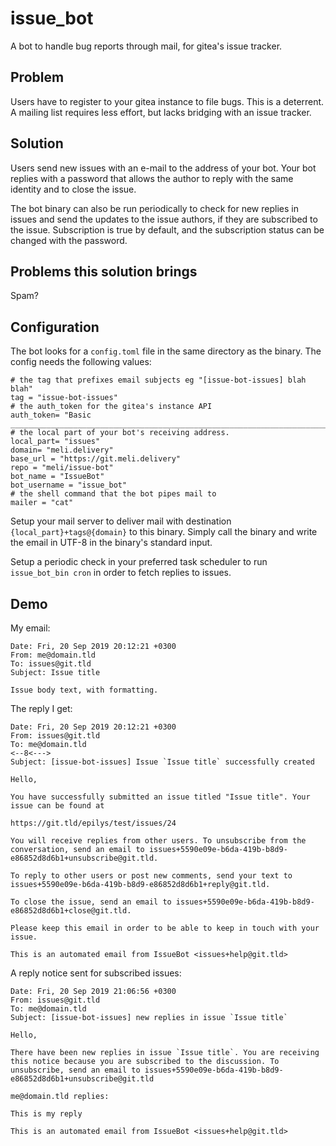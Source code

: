 # issue_bot

A bot to handle bug reports through mail, for gitea's issue tracker.

## Problem

Users have to register to your gitea instance to file bugs. This is a deterrent. A mailing list requires less effort, but lacks bridging with an issue tracker.

## Solution

Users send new issues with an e-mail to the address of your bot. Your bot replies with a password that allows the author to reply with the same identity and to close the issue.

The bot binary can also be run periodically to check for new replies in issues and send the updates to the issue authors, if they are subscribed to the issue. Subscription is true by default, and the subscription status can be changed with the password.

## Problems this solution brings

Spam?

## Configuration

The bot looks for a `config.toml` file in the same directory as the binary. The config needs the following values:

```text
# the tag that prefixes email subjects eg "[issue-bot-issues] blah blah"
tag = "issue-bot-issues"
# the auth_token for the gitea's instance API
auth_token= "Basic ________________________________________________________________________________________________________________________________________________________________"
# the local part of your bot's receiving address.
local_part= "issues"
domain= "meli.delivery"
base_url = "https://git.meli.delivery"
repo = "meli/issue-bot"
bot_name = "IssueBot"
bot_username = "issue_bot"
# the shell command that the bot pipes mail to
mailer = "cat"
```

Setup your mail server to deliver mail with destination `{local_part}+tags@{domain}` to this binary. Simply call the binary and write the email in UTF-8 in the binary's standard input.

Setup a periodic check in your preferred task scheduler to run `issue_bot_bin cron` in order to fetch replies to issues.

## Demo

My email:

```e-mail
Date: Fri, 20 Sep 2019 20:12:21 +0300
From: me@domain.tld
To: issues@git.tld
Subject: Issue title

Issue body text, with formatting.
```

The reply I get:

```e-mail
Date: Fri, 20 Sep 2019 20:12:21 +0300
From: issues@git.tld
To: me@domain.tld
<--8<--->
Subject: [issue-bot-issues] Issue `Issue title` successfully created

Hello,

You have successfully submitted an issue titled "Issue title". Your issue can be found at

https://git.tld/epilys/test/issues/24

You will receive replies from other users. To unsubscribe from the conversation, send an email to issues+5590e09e-b6da-419b-b8d9-e86852d8d6b1+unsubscribe@git.tld.

To reply to other users or post new comments, send your text to issues+5590e09e-b6da-419b-b8d9-e86852d8d6b1+reply@git.tld.

To close the issue, send an email to issues+5590e09e-b6da-419b-b8d9-e86852d8d6b1+close@git.tld.

Please keep this email in order to be able to keep in touch with your issue.

This is an automated email from IssueBot <issues+help@git.tld>
```

A reply notice sent for subscribed issues:

```e-mail
Date: Fri, 20 Sep 2019 21:06:56 +0300
From: issues@git.tld
To: me@domain.tld
Subject: [issue-bot-issues] new replies in issue `Issue title`

Hello,

There have been new replies in issue `Issue title`. You are receiving this notice because you are subscribed to the discussion. To unsubscribe, send an email to issues+5590e09e-b6da-419b-b8d9-e86852d8d6b1+unsubscribe@git.tld

me@domain.tld replies:

This is my reply

This is an automated email from IssueBot <issues+help@git.tld>
```
